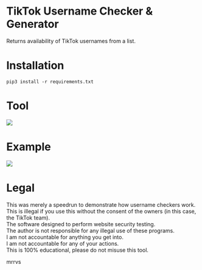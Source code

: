 # TikTok Username Checker & Generator
  Returns availability of TikTok usernames from a list.

# Installation
```
pip3 install -r requirements.txt
``` 

# Tool
![](https://i.ibb.co/JQ60v5m/tiktok-username-checker-tool.png)

# Example
![](https://i.ibb.co/89sDXmD/tiktok-username-checker-example.png)

# Legal
 This was merely a speedrun to demonstrate how username checkers work.<br/>
 This is illegal if you use this without the consent of the owners (in this case, the TikTok team).<br/>
 The software designed to perform website security testing.<br/>
 The author is not responsible for any illegal use of these programs.<br/>
 I am not accountable for anything you get into.<br/>
 I am not accountable for any of your actions.<br/>
 This is 100% educational, please do not misuse this tool.
 

mrrvs